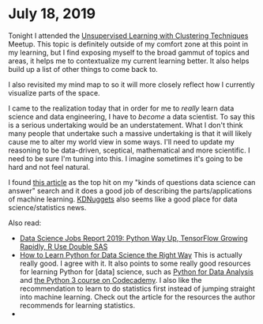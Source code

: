 # July 18, 2019

Tonight I attended the [Unsupervised Learning with Clustering Techniques](https://www.meetup.com/Data-Science-Discussion-Auckland/events/lrgsjpyzkbxb/) Meetup. This topic is definitely outside of my comfort zone at this point in my learning, but I find exposing myself to the broad gammut of topics and areas, it helps me to contextualize my current learning better. It also helps build up a list of other things to come back to.

I also revisited my mind map to so it will more closely reflect how I currently visualize parts of the space.

I came to the realization today that in order for me to _really_ learn data science and data engineering, I have to _become_ a data scientist. To say this is a serious undertaking would be an understatement. What I don't think many people that undertake such a massive undertaking is that it will likely cause me to alter my world view in some ways. I'll need to update my reasoning to be data-driven, sceptical, mathematical and more scientific. I need to be sure I'm tuning into this. I imagine sometimes it's going to be hard and not feel natural.

I found [this article](https://www.kdnuggets.com/2015/09/questions-data-science-can-answer.html) as the top hit on my "kinds of questions data science can answer" search and it does a good job of describing the parts/applications of machine learning. [KDNuggets](https://www.kdnuggets.com) also seems like a good place for data science/statistics news.

Also read:

- [Data Science Jobs Report 2019: Python Way Up, TensorFlow Growing Rapidly, R Use Double SAS](https://www.kdnuggets.com/2019/06/data-science-jobs-report.html)
- [How to Learn Python for Data Science the Right Way](https://www.kdnuggets.com/2019/06/python-data-science-right-way.html) This is actually really good. I agree with it. It also points to some really good resources for learning Python for [data] science, such as [Python for Data Analysis](https://www.amazon.com/Python-Data-Analysis-Wrangling-IPython-ebook/dp/B075X4LT6K) and [the Python 3 course on Codecademy](https://www.codecademy.com/learn/learn-python-3). I also like the recommendation to learn to do statistics first instead of jumping straight into machine learning. Check out the article for the resources the author recommends for learning statistics.
- []()
